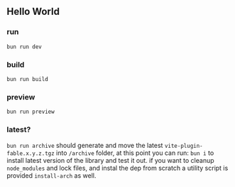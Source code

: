 ## Hello World

### run

```
bun run dev
```

### build

```
bun run build
```

### preview

```
bun run preview
```


### latest?

`bun run archive` should generate and move the latest `vite-plugin-fable.x.y.z.tgz` into `/archive` folder, at this point you can run: `bun i` to install latest version of the library and test it out. if you want to cleanup `node_modules` and lock files, and instal the dep from scratch a utility script is provided `install-arch` as well.
